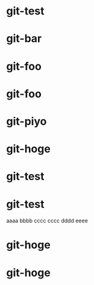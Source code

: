 # git-test
# git-bar
# git-foo
# git-foo
# git-piyo
# git-hoge
# git-test
# git-test
aaaa
bbbb
cccc
cccc
dddd
eeee
# git-hoge
# git-hoge
